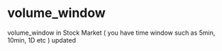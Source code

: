 # volume_window
volume_window in Stock Market ( you have time window such as 5min, 10min, 1D etc )
updated